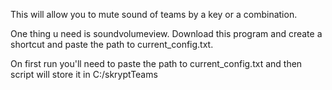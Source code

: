 This will allow you to mute sound of teams by a key or a combination. 

One thing u need is soundvolumeview. Download this program and create a shortcut and paste the path to current_config.txt.

On first run you'll need to paste the path to current_config.txt and then script will store it in C:/skryptTeams
